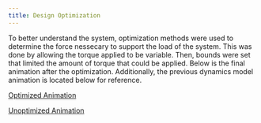 ```yaml
---
title: Design Optimization
---
```


To better understand the system, optimization methods were used to determine the force nessecary to support the load of the system. This was done by allowing the torque applied to be variable. Then, bounds were set that limited the amount of torque that could be applied. Below is the final animation after the optimization. Additionally, the previous dynamics model animation is located below for reference.

[Optimized Animation](https://youtu.be/Nbjfu-xjY3Q)

[Unoptimized Animation](https://youtu.be/aKUgkiPTlas)


